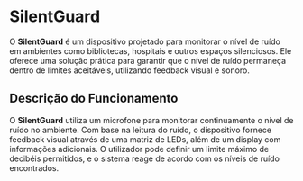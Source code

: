 # SilentGuard

O **SilentGuard** é um dispositivo projetado para monitorar o nível de ruído em ambientes como bibliotecas, hospitais e outros espaços silenciosos. Ele oferece uma solução prática para garantir que o nível de ruído permaneça dentro de limites aceitáveis, utilizando feedback visual e sonoro.

## Descrição do Funcionamento

O **SilentGuard** utiliza um microfone para monitorar continuamente o nível de ruído no ambiente. Com base na leitura do ruído, o dispositivo fornece feedback visual através de uma matriz de LEDs, além de um display com informações adicionais. O utilizador pode definir um limite máximo de decibéis permitidos, e o sistema reage de acordo com os níveis de ruído encontrados.

